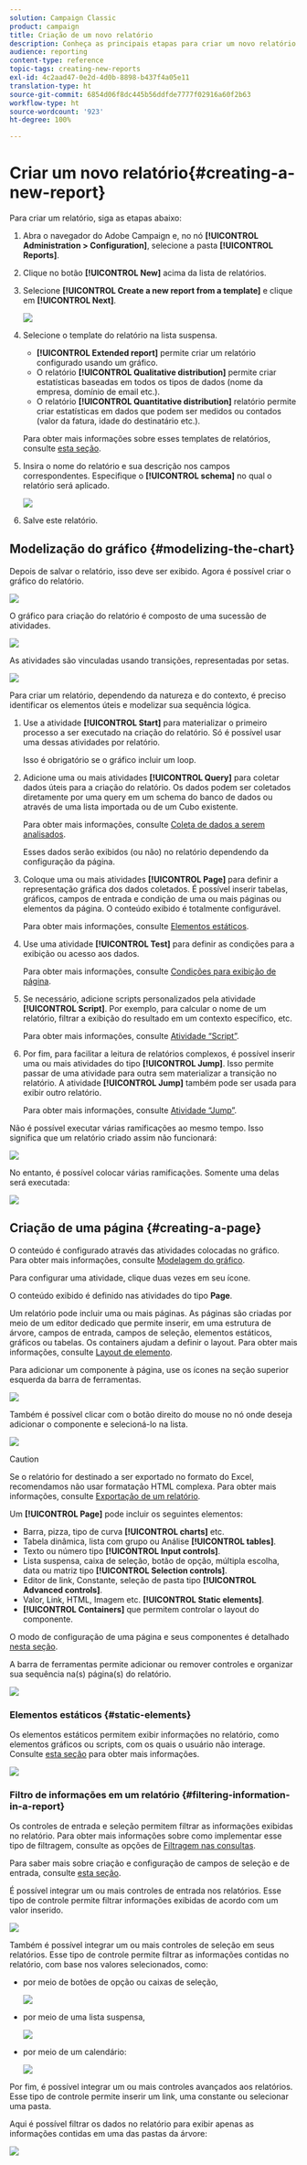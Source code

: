 ```yaml
---
solution: Campaign Classic
product: campaign
title: Criação de um novo relatório
description: Conheça as principais etapas para criar um novo relatório
audience: reporting
content-type: reference
topic-tags: creating-new-reports
exl-id: 4c2aad47-0e2d-4d0b-8898-b437f4a05e11
translation-type: ht
source-git-commit: 6854d06f8dc445b56ddfde7777f02916a60f2b63
workflow-type: ht
source-wordcount: '923'
ht-degree: 100%

---
```


# Criar um novo relatório{#creating-a-new-report}

Para criar um relatório, siga as etapas abaixo:

1. Abra o navegador do Adobe Campaign e, no nó **[!UICONTROL Administration > Configuration]**, selecione a pasta **[!UICONTROL Reports]**.
1. Clique no botão **[!UICONTROL New]** acima da lista de relatórios.
1. Selecione **[!UICONTROL Create a new report from a template]** e clique em **[!UICONTROL Next]**.

   ![](assets/s_ncs_advuser_report_wizard_new_01.png)

1. Selecione o template do relatório na lista suspensa.

   * **[!UICONTROL Extended report]** permite criar um relatório configurado usando um gráfico.
   * O relatório **[!UICONTROL Qualitative distribution]** permite criar estatísticas baseadas em todos os tipos de dados (nome da empresa, domínio de email etc.).
   * O relatório **[!UICONTROL Quantitative distribution]** relatório permite criar estatísticas em dados que podem ser medidos ou contados (valor da fatura, idade do destinatário etc.).

   Para obter mais informações sobre esses templates de relatórios, consulte [esta seção](../../reporting/using/about-descriptive-analysis.md).

1. Insira o nome do relatório e sua descrição nos campos correspondentes. Especifique o **[!UICONTROL schema]** no qual o relatório será aplicado.

   ![](assets/s_ncs_advuser_report_wizard_020.png)

1. Salve este relatório.

## Modelização do gráfico {#modelizing-the-chart}

Depois de salvar o relatório, isso deve ser exibido. Agora é possível criar o gráfico do relatório.

![](assets/s_ncs_user_report_wizard_021.png)

O gráfico para criação do relatório é composto de uma sucessão de atividades.

![](assets/s_ncs_advuser_report_wizard_031.png)

As atividades são vinculadas usando transições, representadas por setas.

![](assets/s_ncs_advuser_report_wizard_032.png)

Para criar um relatório, dependendo da natureza e do contexto, é preciso identificar os elementos úteis e modelizar sua sequência lógica.

1. Use a atividade **[!UICONTROL Start]** para materializar o primeiro processo a ser executado na criação do relatório. Só é possível usar uma dessas atividades por relatório.

   Isso é obrigatório se o gráfico incluir um loop.

1. Adicione uma ou mais atividades **[!UICONTROL Query]** para coletar dados úteis para a criação do relatório. Os dados podem ser coletados diretamente por uma query em um schema do banco de dados ou através de uma lista importada ou de um Cubo existente.

   Para obter mais informações, consulte [Coleta de dados a serem analisados](../../reporting/using/collecting-data-to-analyze.md).

   Esses dados serão exibidos (ou não) no relatório dependendo da configuração da página.

1. Coloque uma ou mais atividades **[!UICONTROL Page]** para definir a representação gráfica dos dados coletados. É possível inserir tabelas, gráficos, campos de entrada e condição de uma ou mais páginas ou elementos da página. O conteúdo exibido é totalmente configurável.

   Para obter mais informações, consulte [Elementos estáticos](#static-elements).

1. Use uma atividade **[!UICONTROL Test]** para definir as condições para a exibição ou acesso aos dados.

   Para obter mais informações, consulte [Condições para exibição de página](../../reporting/using/defining-a-conditional-content.md#conditioning-page-display).

1. Se necessário, adicione scripts personalizados pela atividade **[!UICONTROL Script]**. Por exemplo, para calcular o nome de um relatório, filtrar a exibição do resultado em um contexto específico, etc.

   Para obter mais informações, consulte [Atividade “Script”](../../reporting/using/advanced-functionalities.md#script-activity).

1. Por fim, para facilitar a leitura de relatórios complexos, é possível inserir uma ou mais atividades do tipo **[!UICONTROL Jump]**. Isso permite passar de uma atividade para outra sem materializar a transição no relatório. A atividade **[!UICONTROL Jump]** também pode ser usada para exibir outro relatório.

   Para obter mais informações, consulte [Atividade “Jump”](../../reporting/using/advanced-functionalities.md#jump-activity).

Não é possível executar várias ramificações ao mesmo tempo. Isso significa que um relatório criado assim não funcionará:

![](assets/reporting_graph_sample_ko.png)

No entanto, é possível colocar várias ramificações. Somente uma delas será executada:

![](assets/reporting_graph_sample_ok.png)

## Criação de uma página {#creating-a-page}

O conteúdo é configurado através das atividades colocadas no gráfico. Para obter mais informações, consulte [Modelagem do gráfico](#modelizing-the-chart).

Para configurar uma atividade, clique duas vezes em seu ícone.

O conteúdo exibido é definido nas atividades do tipo **Page**.

Um relatório pode incluir uma ou mais páginas. As páginas são criadas por meio de um editor dedicado que permite inserir, em uma estrutura de árvore, campos de entrada, campos de seleção, elementos estáticos, gráficos ou tabelas. Os containers ajudam a definir o layout. Para obter mais informações, consulte [Layout de elemento](../../reporting/using/element-layout.md).

Para adicionar um componente à página, use os ícones na seção superior esquerda da barra de ferramentas.

![](assets/reporting_add_component_in_page.png)

Também é possível clicar com o botão direito do mouse no nó onde deseja adicionar o componente e selecioná-lo na lista.

![](assets/s_ncs_advuser_report_wizard_09.png)

>[!CAUTION]
>
>Se o relatório for destinado a ser exportado no formato do Excel, recomendamos não usar formatação HTML complexa. Para obter mais informações, consulte [Exportação de um relatório](../../reporting/using/actions-on-reports.md#exporting-a-report).

Um **[!UICONTROL Page]** pode incluir os seguintes elementos:

* Barra, pizza, tipo de curva **[!UICONTROL charts]** etc.
* Tabela dinâmica, lista com grupo ou Análise **[!UICONTROL tables]**.
* Texto ou número tipo **[!UICONTROL Input controls]**.
* Lista suspensa, caixa de seleção, botão de opção, múltipla escolha, data ou matriz tipo **[!UICONTROL Selection controls]**.
* Editor de link, Constante, seleção de pasta tipo **[!UICONTROL Advanced controls]**.
* Valor, Link, HTML, Imagem etc. **[!UICONTROL Static elements]**.
* **[!UICONTROL Containers]** que permitem controlar o layout do componente.

O modo de configuração de uma página e seus componentes é detalhado [nesta seção](../../web/using/about-web-forms.md).

A barra de ferramentas permite adicionar ou remover controles e organizar sua sequência na(s) página(s) do relatório.

![](assets/s_ncs_advuser_report_wizard_08.png)

### Elementos estáticos {#static-elements}

Os elementos estáticos permitem exibir informações no relatório, como elementos gráficos ou scripts, com os quais o usuário não interage. Consulte [esta seção](../../web/using/static-elements-in-a-web-form.md#inserting-html-content) para obter mais informações.

![](assets/s_advuser_report_page_activity_03.png)

### Filtro de informações em um relatório {#filtering-information-in-a-report}

Os controles de entrada e seleção permitem filtrar as informações exibidas no relatório. Para obter mais informações sobre como implementar esse tipo de filtragem, consulte as opções de [Filtragem nas consultas](../../reporting/using/collecting-data-to-analyze.md#filtering-options-in-the-queries).

Para saber mais sobre criação e configuração de campos de seleção e de entrada, consulte [esta seção](../../web/using/about-web-forms.md).

É possível integrar um ou mais controles de entrada nos relatórios. Esse tipo de controle permite filtrar informações exibidas de acordo com um valor inserido.

![](assets/reporting_control_text.png)

Também é possível integrar um ou mais controles de seleção em seus relatórios. Esse tipo de controle permite filtrar as informações contidas no relatório, com base nos valores selecionados, como:

* por meio de botões de opção ou caixas de seleção,

   ![](assets/reporting_radio_buttons.png)

* por meio de uma lista suspensa,

   ![](assets/reporting_control_list.png)

* por meio de um calendário:

   ![](assets/reporting_control_date.png)

Por fim, é possível integrar um ou mais controles avançados aos relatórios. Esse tipo de controle permite inserir um link, uma constante ou selecionar uma pasta.

Aqui é possível filtrar os dados no relatório para exibir apenas as informações contidas em uma das pastas da árvore:

![](assets/reporting_control_folder.png)
